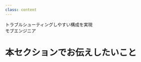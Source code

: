 ```yaml
---
class: content
---
```


<div class="doc-header">
  <div class="doc-title">トラブルシューティングしやすい構成を実現</div>
  <div class="doc-author">モブエンジニア</div>
</div>

# 本セクションでお伝えしたいこと

